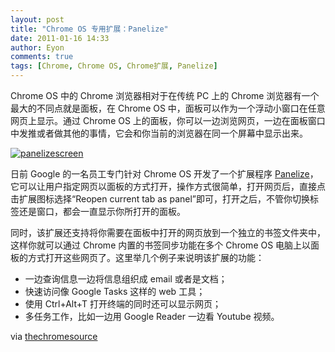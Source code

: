 ```yaml
---
layout: post
title: "Chrome OS 专用扩展：Panelize"
date: 2011-01-16 14:33
author: Eyon
comments: true
tags: [Chrome, Chrome OS, Chrome扩展, Panelize]
---
```

Chrome OS 中的 Chrome 浏览器相对于在传统 PC 上的 Chrome 浏览器有一个最大的不同点就是面板，在 Chrome OS 中，面板可以作为一个浮动小窗口在任意网页上显示。通过 Chrome OS 上的面板，你可以一边浏览网页，一边在面板窗口中发推或者做其他的事情，它会和你当前的浏览器在同一个屏幕中显示出来。

<a href="http://img.chromi.org/2011/01/panelizescreen.png">![](http://img.chromi.org/2011/01/panelizescreen.png "panelizescreen")</a>

日前 Google 的一名员工专门针对 Chrome OS 开发了一个扩展程序 [Panelize](https://chrome.google.com/extensions/detail/illfnfpoggnlapniilhkplbofldeimie#)，它可以让用户指定网页以面板的方式打开，操作方式很简单，打开网页后，直接点击扩展图标选择“Reopen current tab as panel”即可，打开之后，不管你切换标签还是窗口，都会一直显示你所打开的面板。

同时，该扩展还支持将你需要在面板中打开的网页放到一个独立的书签文件夹中，这样你就可以通过 Chrome 内置的书签同步功能在多个 Chrome OS 电脑上以面板的方式打开这些网页了。这里举几个例子来说明该扩展的功能：


*   一边查询信息一边将信息组织成 email 或者是文档；
*   快速访问像 Google Tasks 这样的 web 工具；
*   使用 Ctrl+Alt+T 打开终端的同时还可以显示网页；
*   多任务工作，比如一边用 Google Reader 一边看 Youtube 视频。

via [thechromesource](http://www.thechromesource.com/using-panelize-to-load-mobile-webapps-on-chrome-os/)
